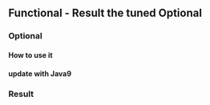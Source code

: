 ## Functional - Result the tuned Optional

### Optional
#### How to use it
#### update with Java9

### Result